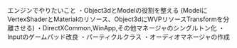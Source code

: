 エンジンでやりたいこと
・Object3dとModelの役割を整える
(ModelにVertexShaderとMaterialのリソース、Object3dにWVPリソースTransformを分離させる)
・DirectXCommon,WinApp,その他マネージャのシングルトン化
・Inputのゲームパッド改良
・パーティクルクラス
・オーディオマネージャの作成

